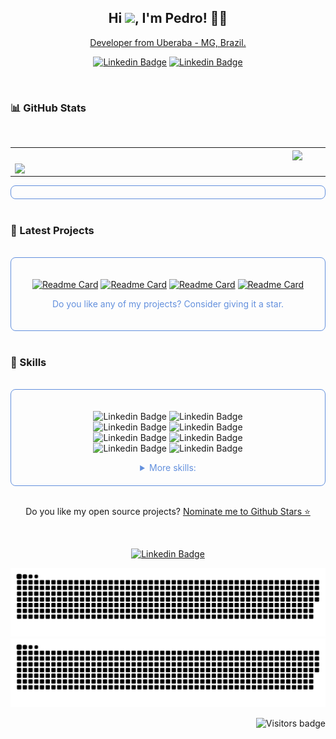   <h2 align="center">
  Hi <img src="https://media.giphy.com/media/hvRJCLFzcasrR4ia7z/giphy.gif" width="25px">,  I'm Pedro! 👨‍💻
  </h2>
  <a href="https://www.linkedin.com/in/pedro-henry-santos/">
  <p align='center'> Developer from Uberaba - MG, Brazil.
  <p align='center'>
  </a>

  <div align="center">

  [![Linkedin Badge](https://img.shields.io/badge/-LinkedIn-blue?style=flat&logo=Linkedin&logoColor=white&link=https://www.linkedin.com/in/pedro-henry-santos/)](https://www.linkedin.com/in/pedro-henry-santos/)
  [![Linkedin Badge](https://img.shields.io/badge/-Instagram-ED4956?style=flat&logo=Instagram&logoColor=white&link=https://www.instagram.com/pedrohenry_santos/)](https://www.instagram.com/pedrohenry_santos/)

  </div>
  
  <br/>

  ### 📊 GitHub Stats
  
  <br/>
  
  <center>
    <table border="0">
      <tr>
        <td colspan="2" align="center">
          <img width="600px" align="center" src="https://github-readme-streak-stats.herokuapp.com?user=PedroHenry-Santos&theme=tokyonight&date_format=M%20j%5B%2C%20Y%5"/>
        </td>
      </tr>
      <tr>
        <td align="center">
           <img width="490px" align="left" src="https://github-readme-stats.vercel.app/api/top-langs/?username=PedroHenry-Santos&layout=compact&theme=tokyonight&count_private=true&show_icons=true&langs_count=8&cache_seconds=3600"/>
        </td>
        <td align="center">
         <img width="400px" align="left" src="https://github-readme-stats.vercel.app/api?username=PedroHenry-Santos&count_private=true&show_icons=true&theme=tokyonight"/>
        </td>
      </tr>
    </table>
  </center>

  <div align="center" style="border: 1px solid #6390DD;padding: 10px; border-radius: 8px ">

  </div>
  
  <br/>

  ### :paperclip: Latest Projects
  
  <br/>

  <div align="center" style="border: 1px solid #6390DD;padding: 20px; border-radius: 8px ">

 
  [![Readme Card](https://github-readme-stats.vercel.app/api/pin/?username=PedroHenry-Santos&repo=letmeask&theme=tokyonight)](https://github.com/PedroHenry-Santos/Letmeask)
  [![Readme Card](https://github-readme-stats.vercel.app/api/pin/?username=PedroHenry-Santos&repo=podcastr&theme=tokyonight)](https://github.com/PedroHenry-Santos/Podcastr)
   [![Readme Card](https://github-readme-stats.vercel.app/api/pin/?username=PedroHenry-Santos&repo=feedget&theme=tokyonight)](https://github.com/PedroHenry-Santos/Feedget)
  [![Readme Card](https://github-readme-stats.vercel.app/api/pin/?username=PedroHenry-Santos&repo=AluraQuiz-TW3&theme=tokyonight)](https://github.com/PedroHenry-Santos/AluraQuiz-TW3)

  <p style="font-size: 14px; color: #6390DD">Do you like any of my projects? Consider giving it a star.</p>
  </div>
  
  <br/>

  ### 🧰 Skills
  
  <br/>

  <div style="border: 1px solid #6390DD;padding: 20px 100px; border-radius: 8px ">

  <div align="center">

  ![Linkedin Badge](https://img.shields.io/badge/-NestJS-E0234E?style=flat&logo=NestJS&logoColor=black)
  ![Linkedin Badge](https://img.shields.io/badge/-Amazon_AWS-232F3E?style=flat&logo=AmazonAWS&logoColor=orange)
  ![Linkedin Badge](https://img.shields.io/badge/-JavaScript-EAD41C?style=flat&logo=Javascript&logoColor=black)
  ![Linkedin Badge](https://img.shields.io/badge/-ReactJS-5FD4E1?style=flat&logo=react&logoColor=blue)
  ![Linkedin Badge](https://img.shields.io/badge/-NextJS-000000?style=flat&logo=next.js&logoColor=white)
  ![Linkedin Badge](https://img.shields.io/badge/-TypeScript-3178C7?style=flat&logo=typescript&logoColor=white)
  ![Linkedin Badge](https://img.shields.io/badge/-Python-3E7BAC?style=flat&logo=Python&logoColor=white)
  ![Linkedin Badge](https://img.shields.io/badge/-PostgreSQL-336791?style=flat&logo=postgresql&logoColor=white)

  </div>

  <details close align="center"  >
  <summary style="color: #6390DD">More skills:</summary>
    
  <br/>

  ![Linkedin Badge](https://img.shields.io/badge/-NodeJS-1C6E00?style=flat&logo=node.js&logoColor=white)
  ![Linkedin Badge](https://img.shields.io/badge/-Linux-000000?style=flat&logo=Linux&logoColor=white)
  ![Linkedin Badge](https://img.shields.io/badge/-C--ANSI-808080?style=flat&logo=C&logoColor=white)
  ![Linkedin Badge](https://img.shields.io/badge/-Docker-163F8C?style=flat&logo=Docker&logoColor=white)
  ![Linkedin Badge](https://img.shields.io/badge/-Redis-A51F17?style=flat&logo=Redis&logoColor=white)
  ![Linkedin Badge](https://img.shields.io/badge/-Express-000000?style=flat&logo=Express&logoColor=white)
  ![Linkedin Badge](https://img.shields.io/badge/-Firebase-2D73E8?style=flat&logo=Firebase&logoColor=FACB30)

 <br/>

  ![Linkedin Badge](https://img.shields.io/badge/-CSS3-3492CB?style=flat&logo=CSS3&logoColor=white)
  ![Linkedin Badge](https://img.shields.io/badge/-HTML5-F55722?style=flat&logo=HTML5&logoColor=white)
  ![Linkedin Badge](https://img.shields.io/badge/-Sass-BF4081?style=flat&logo=SASS&logoColor=white)
  ![Linkedin Badge](https://img.shields.io/badge/-Styled--components-3B3B3B?style=flat&logo=styled-components&logoColor=CB74BC)
  ![Linkedin Badge](https://img.shields.io/badge/-Chakra_UI-319795?style=flat&logo=ChakraUI&logoColor=white)
  ![Linkedin Badge](https://img.shields.io/badge/-Tailwind_CSS-06B6D4?style=flat&logo=TailwindCSS&logoColor=white)
  ![Linkedin Badge](https://img.shields.io/badge/-Framer--motion-B70DFF?style=flat&logo=SASS&logoColor=white)
  ![Linkedin Badge](https://img.shields.io/badge/-Lottie-43D1C1?style=flat&logo=Airbnb&logoColor=white)

  <br/>

  ![Linkedin Badge](https://img.shields.io/badge/-ESLint-614BCA?style=flat&logo=ESLint&logoColor=white)
  ![Linkedin Badge](https://img.shields.io/badge/-Prettier-C596C7?style=flat&logo=Prettier&logoColor=white)
  ![Linkedin Badge](https://img.shields.io/badge/-Editor--config-E0EFEF?style=flat&logo=EditorConfig&logoColor=black)
  ![Linkedin Badge](https://img.shields.io/badge/-semantic--release-2F70D7?style=flat&logo=semantic-release&logoColor=white)

  <br/>

  ![Linkedin Badge](https://img.shields.io/badge/-NPM-D32D1C?style=flat&logo=npm&logoColor=white)
  ![Linkedin Badge](https://img.shields.io/badge/-YARN-2F8EBB?style=flat&logo=yarn&logoColor=white)
    
  <br/>

  ![Linkedin Badge](https://img.shields.io/badge/-Figma-EA4C1D?style=flat&logo=figma&logoColor=white)
  ![Linkedin Badge](https://img.shields.io/badge/-Adob--Illustrator-F47C17?style=flat&logo=Adobe-Illustrator&logoColor=white)
  ![Linkedin Badge](https://img.shields.io/badge/-Adobe--Afte--Effects-050058?style=flat&logo=Adobe-After-Effects&logoColor=white)

  <br/>

  ![Linkedin Badge](https://img.shields.io/badge/-Insomnia-5800CF?style=flat&logo=Insomnia&logoColor=white)
  ![Linkedin Badge](https://img.shields.io/badge/-VSCode-2B7ACB?style=flat&logo=Visual-Studio-Code&logoColor=white)

  <br/>

  ![Linkedin Badge](https://img.shields.io/badge/-Git-F54D27?style=flat&logo=Git&logoColor=white)
  [![Linkedin Badge](https://img.shields.io/badge/-GitHub-1B1F23?style=flat&logo=GitHub&logoColor=white)](https://github.com/PedroHenry-Santos)
  [![Linkedin Badge](https://img.shields.io/badge/-GitLab-FC6D26?style=flat&logo=GitLab&logoColor=black)](https://gitlab.com/PedroHenry-Santos)

  <br/>

  ![Linkedin Badge](https://img.shields.io/badge/-Notion-000000?style=flat&logo=Notion&logoColor=white)
  ![Linkedin Badge](https://img.shields.io/badge/-Trello-2965DF?style=flat&logo=Trello&logoColor=white)

  </details>  

  </div>

<br/>

<p align='center'>
  Do you like my open source projects? <a href='https://stars.github.com/nominate/'>Nominate me to Github Stars ⭐</a>
</p>
 
<br/>

  <div align="center">



  [![Linkedin Badge](https://img.shields.io/badge/Email-Pedro%20Santos-red?style=social&logo=gmail&logoColor=red)](https://malito:pedrohenry.viana@gmail.com/)
  
  ![Commits Snack Light](https://raw.githubusercontent.com/PedroHenry-Santos/PedroHenry-Santos/output/github-snake.svg#gh-light-mode-only)
  ![Commits Snack Dark](https://raw.githubusercontent.com/PedroHenry-Santos/PedroHenry-Santos/output/github-snake-dark.svg#gh-dark-mode-only)



  <img align="right" src="https://badges.pufler.dev/visits/Pedrohenry-Santos/PedroHenry-Santos?color=blue" alt="Visitors badge" />
  <div style="float: right;">


